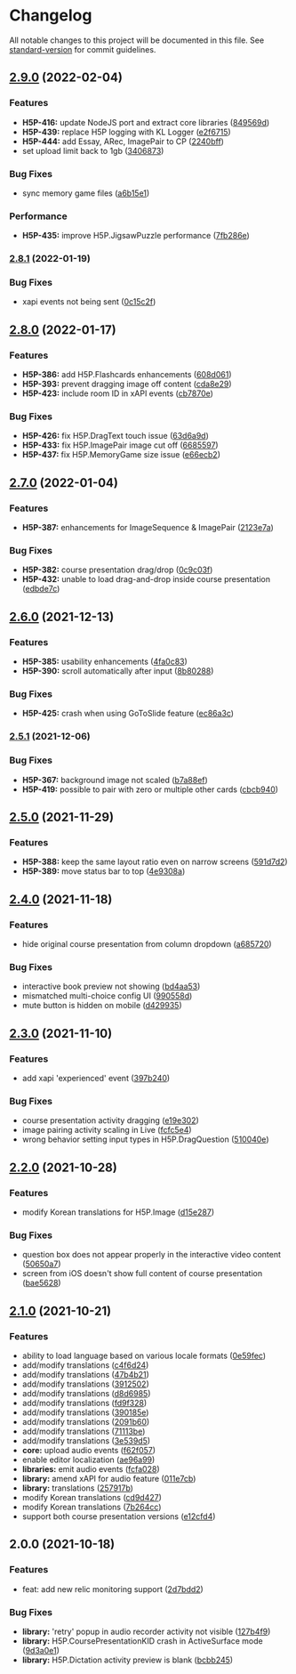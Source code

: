 # Changelog

All notable changes to this project will be documented in this file. See [standard-version](https://github.com/conventional-changelog/standard-version) for commit guidelines.

## [2.9.0](https://bitbucket.org/calmisland/kidsloop-h5p-library/compare/v2.9.0..v2.8.1) (2022-02-04)


### Features

* **H5P-416:** update NodeJS port and extract core libraries ([849569d](https://bitbucket.org/calmisland/kidsloop-h5p-library/commits/849569d1ecbf8d9f8f55cd4308adf079eadee498))
* **H5P-439:** replace H5P logging with KL Logger ([e2f6715](https://bitbucket.org/calmisland/kidsloop-h5p-library/commits/e2f6715f0c4c6788e8bb9a8abad5ab8becc492a1))
* **H5P-444:** add Essay, ARec, ImagePair to CP ([2240bff](https://bitbucket.org/calmisland/kidsloop-h5p-library/commits/2240bff037c9cfd6d4180a4409537ce0ecd2d398))
* set upload limit back to 1gb ([3406873](https://bitbucket.org/calmisland/kidsloop-h5p-library/commits/34068732e38c4ee1f9074fc6af15208d3166d5c4))


### Bug Fixes

* sync memory game files ([a6b15e1](https://bitbucket.org/calmisland/kidsloop-h5p-library/commits/a6b15e1ddcb356cd62280322c6ac351f63621b6c))


### Performance

* **H5P-435:** improve H5P.JigsawPuzzle performance ([7fb286e](https://bitbucket.org/calmisland/kidsloop-h5p-library/commits/7fb286e52d42a87e09072a1c02fabe21a1f6151a))

### [2.8.1](https://bitbucket.org/calmisland/kidsloop-h5p-library/compare/v2.8.1..v2.8.0) (2022-01-19)


### Bug Fixes

* xapi events not being sent ([0c15c2f](https://bitbucket.org/calmisland/kidsloop-h5p-library/commits/0c15c2f50467bc6bcb297febce2f45b619da4189))

## [2.8.0](https://bitbucket.org/calmisland/kidsloop-h5p-library/compare/v2.8.0..v2.7.0) (2022-01-17)


### Features

* **H5P-386:** add H5P.Flashcards enhancements ([608d061](https://bitbucket.org/calmisland/kidsloop-h5p-library/commits/608d061ea6affa47d9633429db9a5a9ab4ca014a))
* **H5P-393:** prevent dragging image off content ([cda8e29](https://bitbucket.org/calmisland/kidsloop-h5p-library/commits/cda8e29efe09b5ff7b6061329784235bd72d52bc))
* **H5P-423:** include room ID in xAPI events ([cb7870e](https://bitbucket.org/calmisland/kidsloop-h5p-library/commits/cb7870eeb2d85d2a5f42c39fecf0ec2f82a306b5))


### Bug Fixes

* **H5P-426:** fix H5P.DragText touch issue ([63d6a9d](https://bitbucket.org/calmisland/kidsloop-h5p-library/commits/63d6a9db8c04edbcde401417f78590a6d6fbf0fa))
* **H5P-433:** fix H5P.ImagePair image cut off ([6685597](https://bitbucket.org/calmisland/kidsloop-h5p-library/commits/66855978560d451f1aafba8dbe658cf52d7bf7b8))
* **H5P-437:** fix H5P.MemoryGame size issue ([e66ecb2](https://bitbucket.org/calmisland/kidsloop-h5p-library/commits/e66ecb2fa7f90a1277f72edafb4820bdb75843ff))

## [2.7.0](https://bitbucket.org/calmisland/kidsloop-h5p-library/compare/v2.7.0..v2.6.0) (2022-01-04)


### Features

* **H5P-387:** enhancements for ImageSequence & ImagePair ([2123e7a](https://bitbucket.org/calmisland/kidsloop-h5p-library/commits/2123e7a0ad917723352001230bc71c4700c0d2a1))


### Bug Fixes

* **H5P-382:** course presentation drag/drop ([0c9c03f](https://bitbucket.org/calmisland/kidsloop-h5p-library/commits/0c9c03f27d14ff411f52efe862d08655220497cf))
* **H5P-432:** unable to load drag-and-drop inside course presentation ([edbde7c](https://bitbucket.org/calmisland/kidsloop-h5p-library/commits/edbde7cbb0003c36f01e21e9243e72f3a8016dc8))

## [2.6.0](https://bitbucket.org/calmisland/kidsloop-h5p-library/compare/v2.6.0..v2.5.1) (2021-12-13)


### Features

* **H5P-385:** usability enhancements ([4fa0c83](https://bitbucket.org/calmisland/kidsloop-h5p-library/commits/4fa0c837896805fa734529718e7cdb753afdf63f))
* **H5P-390:** scroll automatically after input ([8b80288](https://bitbucket.org/calmisland/kidsloop-h5p-library/commits/8b80288abd7df5bd7248926f3b35a2ba5c828fca))


### Bug Fixes

* **H5P-425:** crash when using GoToSlide feature ([ec86a3c](https://bitbucket.org/calmisland/kidsloop-h5p-library/commits/ec86a3cb690180a5af9e70a8cce323409d919432))

### [2.5.1](https://bitbucket.org/calmisland/kidsloop-h5p-library/compare/v2.5.0...v2.5.1) (2021-12-06)


### Bug Fixes

* **H5P-367:** background image not scaled ([b7a88ef](https://bitbucket.org/calmisland/kidsloop-h5p-library/commit/b7a88ef8d6184e068418cc76ec29451918398829))
* **H5P-419:** possible to pair with zero or multiple other cards ([cbcb940](https://bitbucket.org/calmisland/kidsloop-h5p-library/commit/cbcb9406d8edace9e8feeaac211da6eafab33a00))

## [2.5.0](https://bitbucket.org/calmisland/kidsloop-h5p-library/compare/v2.4.0...v2.5.0) (2021-11-29)


### Features

* **H5P-388:** keep the same layout ratio even on narrow screens ([591d7d2](https://bitbucket.org/calmisland/kidsloop-h5p-library/commit/591d7d252fad5e56088e74f89f28194e0c0c29d8))
* **H5P-389:** move status bar to top ([4e9308a](https://bitbucket.org/calmisland/kidsloop-h5p-library/commit/4e9308af074236ef2a7c77064622723bd70a491b))

## [2.4.0](https://bitbucket.org/calmisland/kidsloop-h5p-library/compare/v2.3.0...v2.4.0) (2021-11-18)


### Features

* hide original course presentation from column dropdown ([a685720](https://bitbucket.org/calmisland/kidsloop-h5p-library/commit/a685720e95f2735b6818195ba4dc1bef51d273de))


### Bug Fixes

* interactive book preview not showing ([bd4aa53](https://bitbucket.org/calmisland/kidsloop-h5p-library/commit/bd4aa5396de097d67b7b77e8080fd70cf324712c))
* mismatched multi-choice config UI ([990558d](https://bitbucket.org/calmisland/kidsloop-h5p-library/commit/990558d29ae940ca87b6cbd6f723e8b9d955b26b))
* mute button is hidden on mobile ([d429935](https://bitbucket.org/calmisland/kidsloop-h5p-library/commit/d429935a85b806381b37d04e48f74c69df3d22b6))

## [2.3.0](https://bitbucket.org/calmisland/kidsloop-h5p-library/compare/v2.1.0...v2.3.0) (2021-11-10)


### Features

* add xapi 'experienced' event ([397b240](https://bitbucket.org/calmisland/kidsloop-h5p-library/commit/397b24063bf85f08afb5dcc4e1a75b17d2b4b2a0))


### Bug Fixes

* course presentation activity dragging ([e19e302](https://bitbucket.org/calmisland/kidsloop-h5p-library/commit/e19e30256218659c6223964c2b4cd4f8389a60b5))
* image pairing activity scaling in Live ([fcfc5e4](https://bitbucket.org/calmisland/kidsloop-h5p-library/commit/fcfc5e45e51f4d0744b12e0892361f90420ca2d3))
* wrong behavior setting input types in H5P.DragQuestion ([510040e](https://bitbucket.org/calmisland/kidsloop-h5p-library/commit/510040e0833c2976d389d060589abcda257c7158))

## [2.2.0](https://bitbucket.org/calmisland/kidsloop-h5p-library/compare/v2.1.0...v2.2.0) (2021-10-28)


### Features

* modify Korean translations for H5P.Image ([d15e287](https://bitbucket.org/calmisland/kidsloop-h5p-library/commit/d15e287069ab4ad5043279cce8ac22bbe6b0a22e))


### Bug Fixes

* question box does not appear properly in the interactive video content ([50650a7](https://bitbucket.org/calmisland/kidsloop-h5p-library/commit/50650a726926759b6237be9cc0c034e5841995ae))
* screen from iOS doesn't show full content of course presentation ([bae5628](https://bitbucket.org/calmisland/kidsloop-h5p-library/commit/bae562800e7f3797ead40b77dd7784d7ef10e504))

## [2.1.0](https://bitbucket.org/calmisland/kidsloop-h5p-library/compare/v2.0.0...v2.1.0) (2021-10-21)


### Features

* ability to load language based on various locale formats ([0e59fec](https://bitbucket.org/calmisland/kidsloop-h5p-library/commit/0e59fec2c7775853702eab5bccce858663e853ac))
* add/modify translations ([c4f6d24](https://bitbucket.org/calmisland/kidsloop-h5p-library/commit/c4f6d24c66efc2532fa87076c072ed55f8ef63f7))
* add/modify translations ([47b4b21](https://bitbucket.org/calmisland/kidsloop-h5p-library/commit/47b4b21732c165388ac1fb6da0f9f8139ec1c7e4))
* add/modify translations ([3912502](https://bitbucket.org/calmisland/kidsloop-h5p-library/commit/391250213f911c3db5e70eadb458f76d56f09bec))
* add/modify translations ([d8d6985](https://bitbucket.org/calmisland/kidsloop-h5p-library/commit/d8d6985955462ce84f366f3c6fed39522ae1f149))
* add/modify translations ([fd9f328](https://bitbucket.org/calmisland/kidsloop-h5p-library/commit/fd9f3281b32ccf0930f230ba1c4ff19152f55194))
* add/modify translations ([390185e](https://bitbucket.org/calmisland/kidsloop-h5p-library/commit/390185e596ceb25018c05abd9ac3de26e9082b17))
* add/modify translations ([2091b60](https://bitbucket.org/calmisland/kidsloop-h5p-library/commit/2091b60c11af6beb9667d9a9d33845690bb0b55c))
* add/modify translations ([71113be](https://bitbucket.org/calmisland/kidsloop-h5p-library/commit/71113beee629ed1e4602b9bbca75da5d4b49801c))
* add/modify translations ([3e539d5](https://bitbucket.org/calmisland/kidsloop-h5p-library/commit/3e539d5fbe8b80a74181dbc3e6d29a8b7b4006f8))
* **core:** upload audio events ([f62f057](https://bitbucket.org/calmisland/kidsloop-h5p-library/commit/f62f057bb2188819617ee433367e5ad76cf85436))
* enable editor localization ([ae96a99](https://bitbucket.org/calmisland/kidsloop-h5p-library/commit/ae96a996a3b1613a3aee50060ec44932f9bf9441))
* **libraries:** emit audio events ([fcfa028](https://bitbucket.org/calmisland/kidsloop-h5p-library/commit/fcfa02857e28080cb5657a33a61e8b635514702f))
* **library:** amend xAPI for audio feature ([011e7cb](https://bitbucket.org/calmisland/kidsloop-h5p-library/commit/011e7cb89b5733687378b12d9e8cfa41be562792))
* **library:** translations ([257917b](https://bitbucket.org/calmisland/kidsloop-h5p-library/commit/257917b6070edccc457edfb424f8de251366cc72))
* modify Korean translations ([cd9d427](https://bitbucket.org/calmisland/kidsloop-h5p-library/commit/cd9d4279a51dea6162cb3c3fe485ea85d331a505))
* modify Korean translations ([7b264cc](https://bitbucket.org/calmisland/kidsloop-h5p-library/commit/7b264cce1e48e578af219c75c22c33aa3367ac22))
* support both course presentation versions ([e12cfd4](https://bitbucket.org/calmisland/kidsloop-h5p-library/commit/e12cfd467f39c6880adc0dc2f604d4d88480c04e))


## 2.0.0 (2021-10-18)


### Features

* feat: add new relic monitoring support ([2d7bdd2](https://bitbucket.org/calmisland/kidsloop-h5p-library/commits/2d7bdd2dc175281b02e74a35b9e1864b5b08f8fe))


### Bug Fixes

* **library:** 'retry' popup in audio recorder activity not visible ([127b4f9](https://bitbucket.org/calmisland/kidsloop-h5p-library/commits/127b4f905e285dfe7e749b8a6c17b851888eb65a))
* **library:** H5P.CoursePresentationKID crash in ActiveSurface mode ([9d3a0e1](https://bitbucket.org/calmisland/kidsloop-h5p-library/commits/9d3a0e199e6a2299836f32830b8ed32c09d42301))
* **library:** H5P.Dictation activity preview is blank ([bcbb245](https://bitbucket.org/calmisland/kidsloop-h5p-library/commits/bcbb245af5ce2b7870a5b17dc18d7f3982e0ba86))
